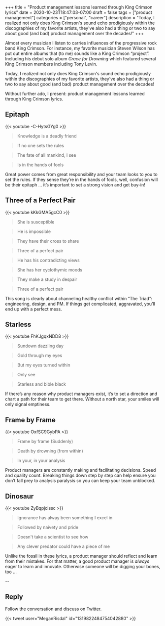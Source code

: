 +++ 
title = "Product management lessons learned through King Crimson lyrics" 
date = 2020-10-23T18:47:03-07:00 
draft = false 
tags = ["product management"] 
categories = ["personal", "career"] 
description = "Today, I realized not only does King Crimson's sound echo prodigiously within the discographies of my favorite artists, they've also had a thing or two to say about good (and bad) product management over the decades!"
+++

Almost every musician I listen to carries influences of the progressive rock band King Crimson. For instance, my favorite musician Steven Wilson has put out entire albums that (to me) sounds like a King Crimson “project”. Including his debut solo album _Grace for Drowning_ which featured several King Crimson members including Tony Levin.

Today, I realized not only does King Crimson's sound echo prodigiously within the discographies of my favorite artists, they've also had a thing or two to say about good (and bad) product management over the decades!

Without further ado, I present: product management lessons learned through King Crimson lyrics.


## Epitaph

{{< youtube -C-HytsGYg0 >}}

> Knowledge is a deadly friend

> If no one sets the rules

> The fate of all mankind, I see

> Is in the hands of fools

Great power comes from great responsibility and your team looks to you to set the rules. If they sense they’re in the hands of fools, well, confusion will be their epitaph … it’s important to set a strong vision and get buy-in!


## Three of a Perfect Pair

{{< youtube kKkGMA5gcC0 >}}

> She is susceptible

> He is impossible

> They have their cross to share

> Three of a perfect pair

> He has his contradicting views

> She has her cyclothymic moods

> They make a study in despair

> Three of a perfect pair

This song is clearly about channeling healthy conflict within “The Triad”: engineering, design, and PM. If things get complicated, aggravated, you’ll end up with a perfect mess.


## Starless

{{< youtube FhKJgqxNDD8 >}}

> Sundown dazzling day

> Gold through my eyes

> But my eyes turned within

> Only see

> Starless and bible black


If there’s any reason why product managers exist, it’s to set a direction and chart a path for their team to get there. Without a north star, your smiles will only signal emptiness.

## Frame by Frame

{{< youtube OxfSC9GybPA >}}

> Frame by frame (Suddenly)

> Death by drowning (from within)

> In your, in your analysis

Product managers are constantly making and facilitating decisions. Speed and quality count. Breaking things down step by step can help ensure you don’t fall prey to analysis paralysis so you can keep your team unblocked.

## Dinosaur

{{< youtube ZyBqpjcissc >}}

> Ignorance has alway been something I excel in

> Followed by naivety and pride

> Doesn't take a scientist to see how

> Any clever predator could have a piece of me

Unlike the fossil in these lyrics, a product manager should reflect and learn from their mistakes. For that matter, a good product manager is _always_ eager to learn and innovate. Otherwise someone will be digging your bones, too …  

--

## Reply

Follow the conversation and discuss on Twitter.

{{< tweet user="MeganRisdal" id="1319822484754042880" >}}